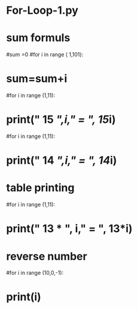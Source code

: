 # For-Loop-1.py
# sum formuls

#sum =0
#for i in range ( 1,101):
 #   sum=sum+i






#for i in range (1,11):
  #  print(" 15 *",i," = ", 15*i)




#for i in range (1,11):
 #   print(" 14 *",i," = ", 14*i)





# table printing
#for i in range (1,11):
  #  print(" 13 * ", i," = ", 13*i)








# reverse number
#for i in range (10,0,-1):
 #   print(i)
